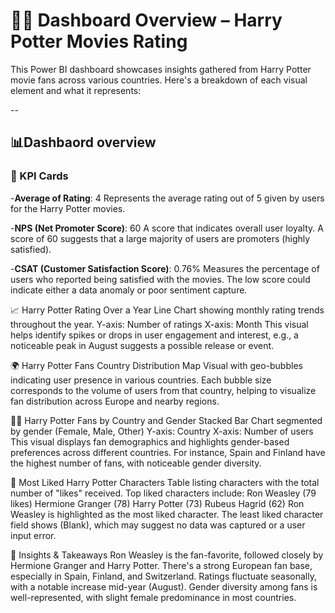# 🧙‍♂️ Dashboard Overview – Harry Potter Movies Rating
This Power BI dashboard showcases insights gathered from Harry Potter movie fans across various countries. Here's a breakdown of each visual element and what it represents:

--

## 📊Dashbaord overview

### 🔢 KPI Cards
-**Average of Rating**: 4
Represents the average rating out of 5 given by users for the Harry Potter movies.

-**NPS (Net Promoter Score)**: 60
A score that indicates overall user loyalty. A score of 60 suggests that a large majority of users are promoters (highly satisfied).

-**CSAT (Customer Satisfaction Score)**: 0.76%
Measures the percentage of users who reported being satisfied with the movies. The low score could indicate either a data anomaly or poor sentiment capture.

📈 Harry Potter Rating Over a Year
Line Chart showing monthly rating trends throughout the year.
Y-axis: Number of ratings
X-axis: Month
This visual helps identify spikes or drops in user engagement and interest, e.g., a noticeable peak in August suggests a possible release or event.

🌍 Harry Potter Fans Country Distribution
Map Visual with geo-bubbles indicating user presence in various countries.
Each bubble size corresponds to the volume of users from that country, helping to visualize fan distribution across Europe and nearby regions.

👩‍🦰 Harry Potter Fans by Country and Gender
Stacked Bar Chart segmented by gender (Female, Male, Other)
Y-axis: Country
X-axis: Number of users
This visual displays fan demographics and highlights gender-based preferences across different countries. For instance, Spain and Finland have the highest number of fans, with noticeable gender diversity.

🌟 Most Liked Harry Potter Characters
Table listing characters with the total number of "likes" received.
Top liked characters include:
Ron Weasley (79 likes)
Hermione Granger (78)
Harry Potter (73)
Rubeus Hagrid (62)
Ron Weasley is highlighted as the most liked character.
The least liked character field shows (Blank), which may suggest no data was captured or a user input error.

🎯 Insights & Takeaways
Ron Weasley is the fan-favorite, followed closely by Hermione Granger and Harry Potter.
There's a strong European fan base, especially in Spain, Finland, and Switzerland.
Ratings fluctuate seasonally, with a notable increase mid-year (August).
Gender diversity among fans is well-represented, with slight female predominance in most countries.

